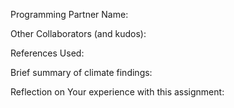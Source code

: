 Programming Partner Name:

Other Collaborators (and kudos):

References Used:

Brief summary of climate findings:

Reflection on Your experience with this assignment:
